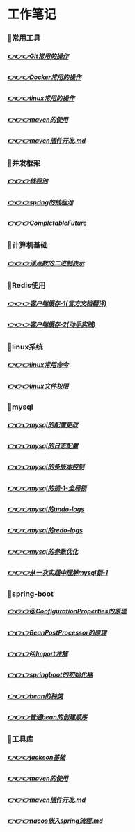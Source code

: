 # 工作笔记
### 🚩常用工具
##### [👉👉👉Git常用的操作](./doc/git.md)
##### [👉👉👉Docker常用的操作](./doc/docker.md)
##### [👉👉👉linux常用的操作](doc/linux/linux常用命令.md)
##### [👉👉👉maven的使用](doc/tool/maven的使用.md)
##### [👉👉👉maven插件开发.md](doc/tool/maven插件开发.md)

### 🚩并发框架
##### [👉👉👉线程池](./doc/threadpoolexecutor.md)
##### [👉👉👉spring的线程池](./doc/threadpoolexecutor.md)
#####  [👉👉👉CompletableFuture](./doc/completablefuture.md)

### 🚩计算机基础
##### [👉👉👉浮点数的二进制表示](./doc/float-binary.md)

### 🚩Redis使用
##### [👉👉👉客户端缓存-1(官方文档翻译)](./doc/float-binary.md)
##### [👉👉👉客户端缓存-2(动手实践)](./doc/float-binary.md)

### 🚩linux系统
##### [👉👉👉linux常用命令](doc/linux/linux常用命令.md)
##### [👉👉👉linux文件权限](./doc/linux/linux文件权限.md)

### 🚩mysql
##### [👉👉👉mysql的配置更改](doc/mysql/mysql的配置更改.md)
##### [👉👉👉mysql的日志配置](doc/mysql/mysql的日志配置.md)
##### [👉👉👉mysql的多版本控制](doc/mysql/mysql的多版本控制.md)
##### [👉👉👉mysql的锁-1-全局锁](doc/mysql/mysql的多版mysql的锁-1-全局锁.md)
##### [👉👉👉mysql的undo-logs](doc/mysql/mysql的undo-logs.md)
##### [👉👉👉mysql的redo-logs](doc/mysql/mysql的redo-logs.md)
##### [👉👉👉mysql的参数优化](doc/mysql/mysql的配置优化.md)
##### [👉👉👉从一次实践中理解mysql锁-1](doc/mysql/从一次实践中理解mysql锁-1.md)

### 🚩spring-boot
##### [👉👉👉@ConfigurationProperties的原理](doc/springboot/@ConfigurationProperties的原理.md)
##### [👉👉👉BeanPostProcessor的原理](doc/springboot/BeanPostProcessor.md)
##### [👉👉👉@Import注解](doc/springboot/@Import注解.md)
##### [👉👉👉springboot的初始化器](doc/springboot/springboot的初始化器.md)
##### [👉👉👉bean的种类](doc/springboot/bean的种类.md)
##### [👉👉👉普通bean的创建顺序](doc/springboot/普通bean的创建顺序.md)


### 🚩工具库
##### [👉👉👉jackson基础](doc/tool/jackson基础.md)
##### [👉👉👉maven的使用](doc/tool/maven的使用.md)
##### [👉👉👉maven插件开发.md](doc/tool/maven插件开发.md)
##### [👉👉👉nacos嵌入spring流程.md](doc/tool/nacos嵌入spring流程.md)





